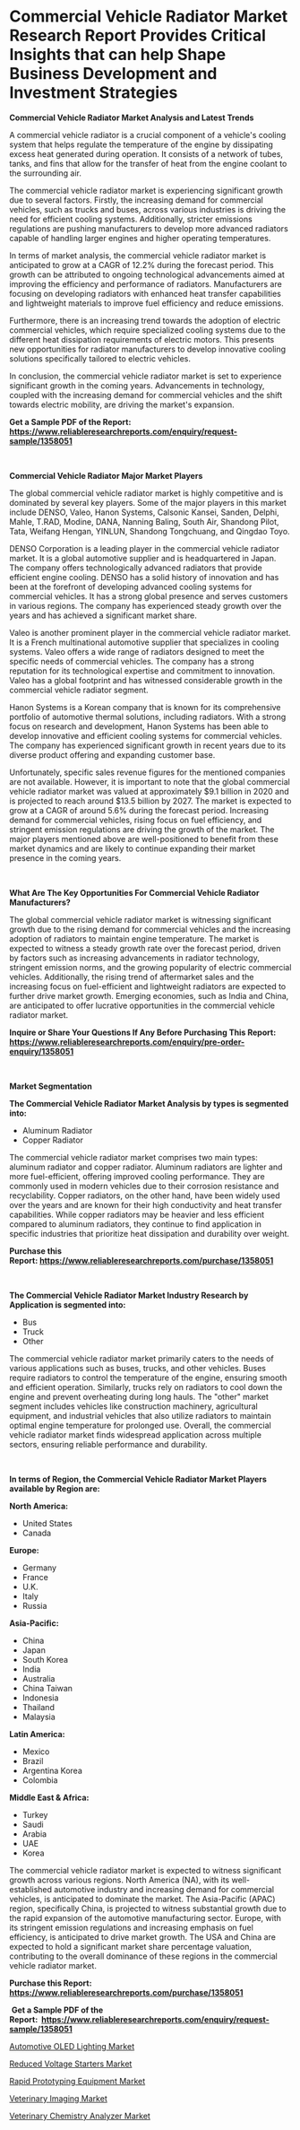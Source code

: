 <p><h1>Commercial Vehicle Radiator Market Research Report Provides Critical Insights that can help Shape Business Development and Investment Strategies</h1></p><p><strong>Commercial Vehicle Radiator Market Analysis and Latest Trends</strong></p>
<p><p>A commercial vehicle radiator is a crucial component of a vehicle's cooling system that helps regulate the temperature of the engine by dissipating excess heat generated during operation. It consists of a network of tubes, tanks, and fins that allow for the transfer of heat from the engine coolant to the surrounding air.</p><p>The commercial vehicle radiator market is experiencing significant growth due to several factors. Firstly, the increasing demand for commercial vehicles, such as trucks and buses, across various industries is driving the need for efficient cooling systems. Additionally, stricter emissions regulations are pushing manufacturers to develop more advanced radiators capable of handling larger engines and higher operating temperatures.</p><p>In terms of market analysis, the commercial vehicle radiator market is anticipated to grow at a CAGR of 12.2% during the forecast period. This growth can be attributed to ongoing technological advancements aimed at improving the efficiency and performance of radiators. Manufacturers are focusing on developing radiators with enhanced heat transfer capabilities and lightweight materials to improve fuel efficiency and reduce emissions.</p><p>Furthermore, there is an increasing trend towards the adoption of electric commercial vehicles, which require specialized cooling systems due to the different heat dissipation requirements of electric motors. This presents new opportunities for radiator manufacturers to develop innovative cooling solutions specifically tailored to electric vehicles.</p><p>In conclusion, the commercial vehicle radiator market is set to experience significant growth in the coming years. Advancements in technology, coupled with the increasing demand for commercial vehicles and the shift towards electric mobility, are driving the market's expansion.</p></p>
<p><strong>Get a Sample PDF of the Report:&nbsp; <a href="https://www.reliableresearchreports.com/enquiry/request-sample/1358051">https://www.reliableresearchreports.com/enquiry/request-sample/1358051</a></strong></p>
<p>&nbsp;</p>
<p><strong>Commercial Vehicle Radiator Major Market Players</strong></p>
<p><p>The global commercial vehicle radiator market is highly competitive and is dominated by several key players. Some of the major players in this market include DENSO, Valeo, Hanon Systems, Calsonic Kansei, Sanden, Delphi, Mahle, T.RAD, Modine, DANA, Nanning Baling, South Air, Shandong Pilot, Tata, Weifang Hengan, YINLUN, Shandong Tongchuang, and Qingdao Toyo.</p><p>DENSO Corporation is a leading player in the commercial vehicle radiator market. It is a global automotive supplier and is headquartered in Japan. The company offers technologically advanced radiators that provide efficient engine cooling. DENSO has a solid history of innovation and has been at the forefront of developing advanced cooling systems for commercial vehicles. It has a strong global presence and serves customers in various regions. The company has experienced steady growth over the years and has achieved a significant market share.</p><p>Valeo is another prominent player in the commercial vehicle radiator market. It is a French multinational automotive supplier that specializes in cooling systems. Valeo offers a wide range of radiators designed to meet the specific needs of commercial vehicles. The company has a strong reputation for its technological expertise and commitment to innovation. Valeo has a global footprint and has witnessed considerable growth in the commercial vehicle radiator segment.</p><p>Hanon Systems is a Korean company that is known for its comprehensive portfolio of automotive thermal solutions, including radiators. With a strong focus on research and development, Hanon Systems has been able to develop innovative and efficient cooling systems for commercial vehicles. The company has experienced significant growth in recent years due to its diverse product offering and expanding customer base.</p><p>Unfortunately, specific sales revenue figures for the mentioned companies are not available. However, it is important to note that the global commercial vehicle radiator market was valued at approximately $9.1 billion in 2020 and is projected to reach around $13.5 billion by 2027. The market is expected to grow at a CAGR of around 5.6% during the forecast period. Increasing demand for commercial vehicles, rising focus on fuel efficiency, and stringent emission regulations are driving the growth of the market. The major players mentioned above are well-positioned to benefit from these market dynamics and are likely to continue expanding their market presence in the coming years.</p></p>
<p>&nbsp;</p>
<p><strong>What Are The Key Opportunities For Commercial Vehicle Radiator Manufacturers?</strong></p>
<p><p>The global commercial vehicle radiator market is witnessing significant growth due to the rising demand for commercial vehicles and the increasing adoption of radiators to maintain engine temperature. The market is expected to witness a steady growth rate over the forecast period, driven by factors such as increasing advancements in radiator technology, stringent emission norms, and the growing popularity of electric commercial vehicles. Additionally, the rising trend of aftermarket sales and the increasing focus on fuel-efficient and lightweight radiators are expected to further drive market growth. Emerging economies, such as India and China, are anticipated to offer lucrative opportunities in the commercial vehicle radiator market.</p></p>
<p><strong>Inquire or Share Your Questions If Any Before Purchasing This Report: <a href="https://www.reliableresearchreports.com/enquiry/pre-order-enquiry/1358051">https://www.reliableresearchreports.com/enquiry/pre-order-enquiry/1358051</a></strong></p>
<p>&nbsp;</p>
<p><strong>Market Segmentation</strong></p>
<p><strong>The Commercial Vehicle Radiator Market Analysis by types is segmented into:</strong></p>
<p><ul><li>Aluminum Radiator</li><li>Copper Radiator</li></ul></p>
<p><p>The commercial vehicle radiator market comprises two main types: aluminum radiator and copper radiator. Aluminum radiators are lighter and more fuel-efficient, offering improved cooling performance. They are commonly used in modern vehicles due to their corrosion resistance and recyclability. Copper radiators, on the other hand, have been widely used over the years and are known for their high conductivity and heat transfer capabilities. While copper radiators may be heavier and less efficient compared to aluminum radiators, they continue to find application in specific industries that prioritize heat dissipation and durability over weight.</p></p>
<p><strong>Purchase this Report:&nbsp;<a href="https://www.reliableresearchreports.com/purchase/1358051">https://www.reliableresearchreports.com/purchase/1358051</a></strong></p>
<p>&nbsp;</p>
<p><strong>The Commercial Vehicle Radiator Market Industry Research by Application is segmented into:</strong></p>
<p><ul><li>Bus</li><li>Truck</li><li>Other</li></ul></p>
<p><p>The commercial vehicle radiator market primarily caters to the needs of various applications such as buses, trucks, and other vehicles. Buses require radiators to control the temperature of the engine, ensuring smooth and efficient operation. Similarly, trucks rely on radiators to cool down the engine and prevent overheating during long hauls. The "other" market segment includes vehicles like construction machinery, agricultural equipment, and industrial vehicles that also utilize radiators to maintain optimal engine temperature for prolonged use. Overall, the commercial vehicle radiator market finds widespread application across multiple sectors, ensuring reliable performance and durability.</p></p>
<p>&nbsp;</p>
<p><strong>In terms of Region, the Commercial Vehicle Radiator Market Players available by Region are:</strong></p>
<p>
    <p> <strong> North America: </strong>
        <ul>
            <li>United States</li>
            <li>Canada</li>
        </ul>
        </p> 
    <p> <strong> Europe: </strong>
        <ul>
            <li>Germany</li>
            <li>France</li>
            <li>U.K.</li>
            <li>Italy</li>
            <li>Russia</li>
        </ul>
        </p> 
    <p> <strong> Asia-Pacific: </strong>
        <ul>
            <li>China</li>
            <li>Japan</li>
            <li>South Korea</li>
            <li>India</li>
            <li>Australia</li>
            <li>China Taiwan</li>
            <li>Indonesia</li>
            <li>Thailand</li>
            <li>Malaysia</li>
        </ul>
        </p> 
    <p> <strong> Latin America: </strong>
        <ul>
            <li>Mexico</li>
            <li>Brazil</li>
            <li>Argentina Korea</li>
            <li>Colombia</li>
        </ul>
        </p> 
    <p> <strong> Middle East & Africa: </strong>
        <ul>
            <li>Turkey</li>
            <li>Saudi</li>
            <li>Arabia</li>
            <li>UAE</li>
            <li>Korea</li>
        </ul>
    </p>
    </p>
<p><p>The commercial vehicle radiator market is expected to witness significant growth across various regions. North America (NA), with its well-established automotive industry and increasing demand for commercial vehicles, is anticipated to dominate the market. The Asia-Pacific (APAC) region, specifically China, is projected to witness substantial growth due to the rapid expansion of the automotive manufacturing sector. Europe, with its stringent emission regulations and increasing emphasis on fuel efficiency, is anticipated to drive market growth. The USA and China are expected to hold a significant market share percentage valuation, contributing to the overall dominance of these regions in the commercial vehicle radiator market.</p></p>
<p><strong>Purchase this Report: <a href="https://www.reliableresearchreports.com/purchase/1358051">https://www.reliableresearchreports.com/purchase/1358051</a></strong></p>
<p>&nbsp;<strong>Get a Sample PDF of the Report:&nbsp;&nbsp;<a href="https://www.reliableresearchreports.com/enquiry/request-sample/1358051">https://www.reliableresearchreports.com/enquiry/request-sample/1358051</a></strong></p>
<p><strong></strong></p>
<p><p><a href="https://github.com/NorbertYates/Market-Research-Report-List-2/blob/main/automotive-oled-lighting-market.md">Automotive OLED Lighting Market</a></p><p><a href="https://medium.com/@mskylatoy/reduced-voltage-starters-market-size-reveals-the-best-marketing-channels-in-global-industry-1287e7388cf4">Reduced Voltage Starters Market</a></p><p><a href="https://medium.com/@jackyhammes/rapid-prototyping-equipment-market-insight-market-trends-growth-forecasted-from-2023-to-2030-3dbc916c916b">Rapid Prototyping Equipment Market</a></p><p><a href="https://www.linkedin.com/pulse/veterinary-imaging-market-challenges-opportunities-growth-mnjye/">Veterinary Imaging Market</a></p><p><a href="https://www.linkedin.com/pulse/decoding-veterinary-chemistry-analyzer-market-deep-dive-latest-azuke/">Veterinary Chemistry Analyzer Market</a></p></p>